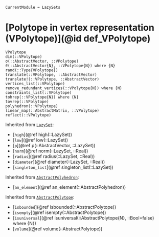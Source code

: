 ```@meta
CurrentModule = LazySets
```

# [Polytope in vertex representation (VPolytope)](@id def_VPolytope)

```@docs
VPolytope
dim(::VPolytope)
σ(::AbstractVector, ::VPolytope)
∈(::AbstractVector{N}, ::VPolytope{N}) where {N}
rand(::Type{VPolytope})
translate(::VPolytope, ::AbstractVector)
translate!(::VPolytope, ::AbstractVector)
vertices_list(::VPolytope)
remove_redundant_vertices(::VPolytope{N}) where {N}
constraints_list(::VPolytope)
tohrep(::VPolytope{N}) where {N}
tovrep(::VPolytope)
polyhedron(::VPolytope)
linear_map(::AbstractMatrix, ::VPolytope)
reflect(::VPolytope)
```
Inherited from [`LazySet`](@ref):
* [`high`](@ref high(::LazySet))
* [`low`](@ref low(::LazySet))
* [`ρ`](@ref ρ(::AbstractVector, ::LazySet))
* [`norm`](@ref norm(::LazySet, ::Real))
* [`radius`](@ref radius(::LazySet, ::Real))
* [`diameter`](@ref diameter(::LazySet, ::Real))
* [`singleton_list`](@ref singleton_list(::LazySet))

Inherited from [`AbstractPolyhedron`](@ref):
* [`an_element`](@ref an_element(::AbstractPolyhedron))

Inherited from [`AbstractPolytope`](@ref):
* [`isbounded`](@ref isbounded(::AbstractPolytope))
* [`isempty`](@ref isempty(::AbstractPolytope))
* [`isuniversal`](@ref isuniversal(::AbstractPolytope{N}, ::Bool=false) where {N})
* [`volume`](@ref volume(::AbstractPolytope))
